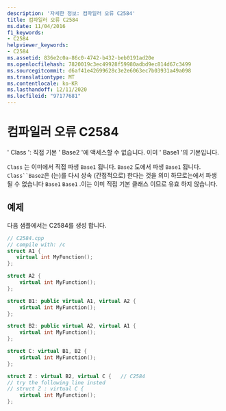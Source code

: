 ```yaml
---
description: '자세한 정보: 컴파일러 오류 C2584'
title: 컴파일러 오류 C2584
ms.date: 11/04/2016
f1_keywords:
- C2584
helpviewer_keywords:
- C2584
ms.assetid: 836e2c0a-86c0-4742-b432-beb0191ad20e
ms.openlocfilehash: 7820019c3ec49928f59980adbd9ec814d67c3499
ms.sourcegitcommit: d6af41e42699628c3e2e6063ec7b03931a49a098
ms.translationtype: MT
ms.contentlocale: ko-KR
ms.lasthandoff: 12/11/2020
ms.locfileid: "97177681"
---
```

# <a name="compiler-error-c2584"></a>컴파일러 오류 C2584

' Class ': 직접 기본 ' Base2 '에 액세스할 수 없습니다. 이미 ' Base1 '의 기본입니다.

`Class` 는 이미에서 직접 파생 `Base1` 됩니다. `Base2` 도에서 파생 `Base1` 됩니다. `Class``Base2`은 (는)를 다시 상속 (간접적으로) 한다는 것을 의미 하므로는에서 파생 될 수 없습니다 `Base1` `Base1` .이는 이미 직접 기본 클래스 이므로 유효 하지 않습니다.

## <a name="example"></a>예제

다음 샘플에서는 C2584를 생성 합니다.

```cpp
// C2584.cpp
// compile with: /c
struct A1 {
   virtual int MyFunction();
};

struct A2 {
    virtual int MyFunction();
};

struct B1: public virtual A1, virtual A2 {
    virtual int MyFunction();
};

struct B2: public virtual A2, virtual A1 {
    virtual int MyFunction();
};

struct C: virtual B1, B2 {
    virtual int MyFunction();
};

struct Z : virtual B2, virtual C {   // C2584
// try the following line insted
// struct Z : virtual C {
    virtual int MyFunction();
};
```

